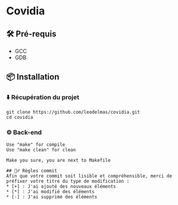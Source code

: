 # Covidia

## 🛠 Pré-requis
* GCC
* GDB

## 📦 Installation

### ⬇️ Récupération du projet
```
git clone https://github.com/leodelmas/covidia.git
cd covidia
```

### ⚙️ Back-end
```
Use "make" for compile
Use "make clean" for clean

Make you sure, you are next to Makefile

## 👮‍♂️ Règles commit
Afin que votre commit soit lisible et compréhensible, merci de préfixer votre titre du type de modification :
* [+] : J'ai ajouté des nouveaux éléments
* [*] : J'ai modifié des éléments
* [-] : J'ai supprimé des éléments
